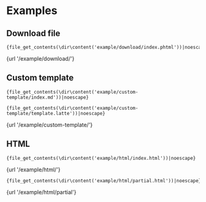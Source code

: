 # Examples

## Download file

```
{file_get_contents(\dir\content('example/download/index.phtml'))|noescape}
```

{url '/example/download/'}

## Custom template 

```
{file_get_contents(\dir\content('example/custom-template/index.md'))|noescape}
```

```
{file_get_contents(\dir\content('example/custom-template/template.latte'))|noescape}
```

{url '/example/custom-template/'}

## HTML

```
{file_get_contents(\dir\content('example/html/index.html'))|noescape}
```
{url '/example/html/'}


```
{file_get_contents(\dir\content('example/html/partial.html'))|noescape}
```

{url '/example/html/partial'}